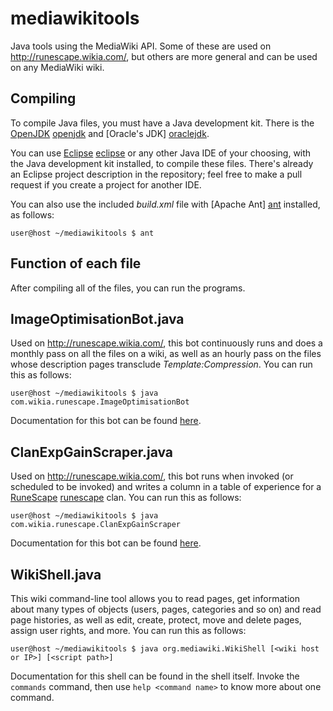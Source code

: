 mediawikitools
==============

Java tools using the MediaWiki API. Some of these are used on <http://runescape.wikia.com/>, but others are more general and can be used on any MediaWiki wiki.

Compiling
---------

To compile Java files, you must have a Java development kit. There is the [OpenJDK] [openjdk] and [Oracle's JDK] [oraclejdk].

You can use [Eclipse] [eclipse] or any other Java IDE of your choosing, with the Java development kit installed, to compile these files. There's already an Eclipse project description in the repository; feel free to make a pull request if you create a project for another IDE.

You can also use the included *build.xml* file with [Apache Ant] [ant] installed, as follows:

    user@host ~/mediawikitools $ ant

[eclipse]: http://www.eclipse.org/ "Eclipse integrated development environment"
[ant]: http://ant.apache.org/ "Apache Ant"
[openjdk]: http://openjdk.java.net/install/ "Installing the OpenJDK"
[oraclejdk]: http://www.oracle.com/technetwork/java/javase/downloads/index.html "Installing Oracle's Java runtime and development kit"

Function of each file
---------------------

After compiling all of the files, you can run the programs.

## ImageOptimisationBot.java

Used on <http://runescape.wikia.com/>, this bot continuously runs and does a monthly pass on all the files on a wiki, as well as an hourly pass on the files whose description pages transclude *Template:Compression*. You can run this as follows:

    user@host ~/mediawikitools $ java com.wikia.runescape.ImageOptimisationBot

Documentation for this bot can be found [here](http://runescape.wikia.com/wiki/User:Image_optimisation_bot/Source).

## ClanExpGainScraper.java

Used on <http://runescape.wikia.com/>, this bot runs when invoked (or scheduled to be invoked) and writes a column in a table of experience for a [RuneScape] [runescape] clan. You can run this as follows:

    user@host ~/mediawikitools $ java com.wikia.runescape.ClanExpGainScraper

Documentation for this bot can be found [here](http://runescape.wikia.com/wiki/User:A_proofbot/Source).

[runescape]: http://www.runescape.com/ "RuneScape, an MMO by Jagex Ltd."

## WikiShell.java

This wiki command-line tool allows you to read pages, get information about many types of objects (users, pages, categories and so on) and read page histories, as well as edit, create, protect, move and delete pages, assign user rights, and more. You can run this as follows:

    user@host ~/mediawikitools $ java org.mediawiki.WikiShell [<wiki host or IP>] [<script path>]

Documentation for this shell can be found in the shell itself. Invoke the `commands` command, then use `help <command name>` to know more about one command.
